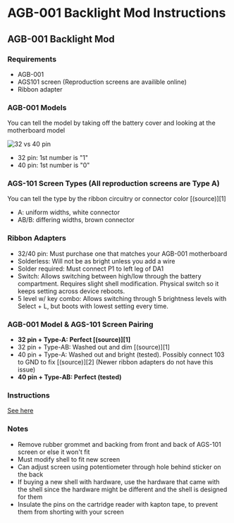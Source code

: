 # AGB-001 Backlight Mod Instructions


## AGB-001 Backlight Mod


### Requirements

* AGB-001
* AGS101 screen (Reproduction screens are availible online)
* Ribbon adapter


### AGB-001 Models

You can tell the model by taking off the battery cover and looking at the motherboard model

![32 vs 40 pin](http://img.auctiva.com/imgdata/1/6/9/2/4/4/2/webimg/715988387_o.jpg)

* 32 pin: 1st number is "1"
* 40 pin: 1st number is "0"


### AGS-101 Screen Types (All reproduction screens are Type A)

You can tell the type by the ribbon circuitry or connector color [(source)][1]

* A: uniform widths, white connector
* AB/B:  differing widths, brown connector


### Ribbon Adapters

* 32/40 pin: Must purchase one that matches your AGB-001 motherboard
* Solderless: Will not be as bright unless you add a wire
* Solder required: Must connect P1 to left leg of DA1
* Switch: Allows switching between high/low through the battery compartment. Requires slight shell modification. Physical switch so it keeps setting across device reboots.
* 5 level w/ key combo: Allows switching through 5 brightness levels with Select + L, but boots with lowest setting every time.


### AGB-001 Model & AGS-101 Screen Pairing

* **32 pin + Type-A: Perfect [(source)][1]**
* 32 pin + Type-AB: Washed out and dim [(source)][1]
* 40 pin + Type-A: Washed out and bright (tested). Possibly connect 103 to GND to fix [(source)][2] (Newer ribbon adapters do not have this issue)
* **40 pin + Type-AB: Perfect (tested)**


### Instructions

[See here](https://rosecoloredgaming.files.wordpress.com/2013/11/gba-back-light-instructions-v41.pdf)


### Notes

* Remove rubber grommet and backing from front and back of AGS-101 screen or else it won't fit
* Must modify shell to fit new screen
* Can adjust screen using potentiometer through hole behind sticker on the back
* If buying a new shell with hardware, use the hardware that came with the shell since the hardware might be different and the shell is designed for them
* Insulate the pins on the cartridge reader with kapton tape, to prevent them from shorting with your screen
